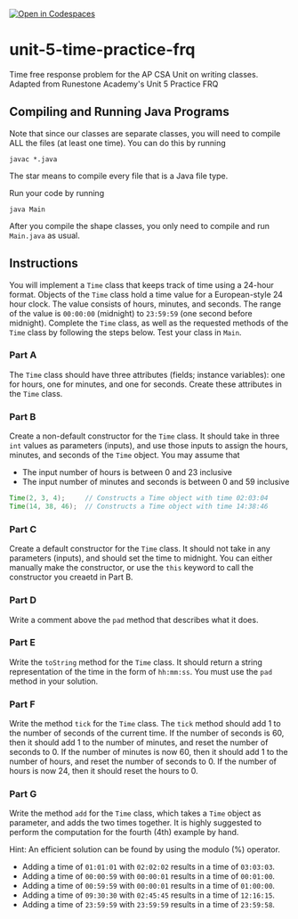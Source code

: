 [![Open in Codespaces](https://classroom.github.com/assets/launch-codespace-2972f46106e565e64193e422d61a12cf1da4916b45550586e14ef0a7c637dd04.svg)](https://classroom.github.com/open-in-codespaces?assignment_repo_id=17628719)
# unit-5-time-practice-frq
Time free response problem for the AP CSA Unit on writing classes.  Adapted from Runestone Academy's Unit 5 Practice FRQ

## Compiling and Running Java Programs
Note that since our classes are separate classes, you will need to compile ALL the files (at least one time).  You can do this by running
```
javac *.java
```
The star means to compile every file that is a Java file type.

Run your code by running
```
java Main
```

After you compile the shape classes, you only need to compile and run `Main.java` as usual.

## Instructions
You will implement a `Time` class that keeps track of time using a 24-hour format.  Objects of the `Time` class hold a time value for a European-style 24 hour clock.  The value consists of hours, minutes, and seconds.  The range of the value is `00:00:00` (midnight) to `23:59:59` (one second before midnight).  Complete the `Time` class, as well as the requested methods of the `Time` class by following the steps below.  Test your class in `Main`.

### Part A
The `Time` class should have three attributes (fields; instance variables): one for hours, one for minutes, and one for seconds.  Create these attributes in the `Time` class.

### Part B
Create a non-default constructor for the `Time` class.  It should take in three `int` values as parameters (inputs), and use those inputs to assign the hours, minutes, and seconds of the `Time` object.  You may assume that
* The input number of hours is between 0 and 23 inclusive
* The input number of minutes and seconds is between 0 and 59 inclusive
```java
Time(2, 3, 4);     // Constructs a Time object with time 02:03:04
Time(14, 38, 46);  // Constructs a Time object with time 14:38:46
```

### Part C
Create a default constructor for the `Time` class.  It should not take in any parameters (inputs), and should set the time to midnight.  You can either manually make the constructor, or use the `this` keyword to call the constructor you creaetd in Part B.

### Part D
Write a comment above the `pad` method that describes what it does.

### Part E
Write the `toString` method for the `Time` class.  It should return a string representation of the time in the form of `hh:mm:ss`.  You must use the `pad` method in your solution.

### Part F
Write the method `tick` for the `Time` class.  The `tick` method should add 1 to the number of seconds of the current time.  If the number of seconds is 60, then it should add 1 to the number of minutes, and reset the number of seconds to 0.  If the number of minutes is now 60, then it should add 1 to the number of hours, and reset the number of seconds to 0.  If the number of hours is now 24, then it should reset the hours to 0.

### Part G
Write the method `add` for the `Time` class, which takes a `Time` object as parameter, and adds the two times together.  It is highly suggested to perform the computation for the fourth (4th) example by hand.

Hint: An efficient solution can be found by using the modulo (%) operator.
* Adding a time of `01:01:01` with `02:02:02` results in a time of `03:03:03`.
* Adding a time of `00:00:59` with `00:00:01` results in a time of `00:01:00`.
* Adding a time of `00:59:59` with `00:00:01` results in a time of `01:00:00`.
* Adding a time of `09:30:30` with `02:45:45` results in a time of `12:16:15`.
* Adding a time of `23:59:59` with `23:59:59` results in a time of `23:59:58`.
